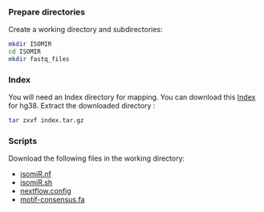 ### Prepare directories

Create a working directory and subdirectories:

```bash
mkdir ISOMIR
cd ISOMIR
mkdir fastq_files
```


### Index

You will need an Index directory for mapping. You can download this [Index](https://hpc.nih.gov/~RBL_NCI/Dockers/isomir/index.tar.gz) for hg38.
Extract the downloaded directory :

```bash
tar zxvf index.tar.gz
```


### Scripts

Download the following files in the working directory:

- [isomiR.nf](https://github.com/NCI-RBL/Dockers/blob/main/workflows/isomiR/isomiR.nf)
- [isomiR.sh](https://github.com/NCI-RBL/Dockers/blob/main/workflows/isomiR/isomiR.sh)
- [nextflow.config](https://github.com/NCI-RBL/Dockers/blob/main/workflows/isomiR/nextflow.config)
- [motif-consensus.fa](https://github.com/NCI-RBL/Dockers/blob/main/workflows/isomiR/motif-consensus.fa)
